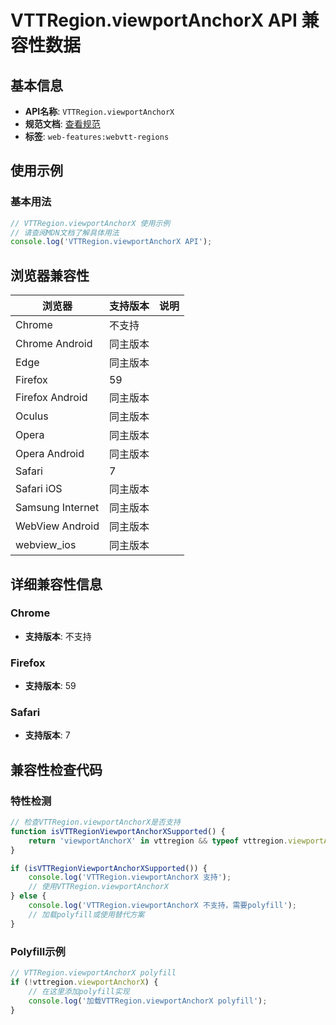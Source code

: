 # VTTRegion.viewportAnchorX API 兼容性数据

## 基本信息

- **API名称**: `VTTRegion.viewportAnchorX`
- **规范文档**: [查看规范](https://w3c.github.io/webvtt/#dom-vttregion-viewportanchorx)
- **标签**: `web-features:webvtt-regions`

## 使用示例

### 基本用法

```javascript
// VTTRegion.viewportAnchorX 使用示例
// 请查阅MDN文档了解具体用法
console.log('VTTRegion.viewportAnchorX API');
```

## 浏览器兼容性

| 浏览器 | 支持版本 | 说明 |
|--------|----------|------|
| Chrome | 不支持 |  |
| Chrome Android | 同主版本 |  |
| Edge | 同主版本 |  |
| Firefox | 59 |  |
| Firefox Android | 同主版本 |  |
| Oculus | 同主版本 |  |
| Opera | 同主版本 |  |
| Opera Android | 同主版本 |  |
| Safari | 7 |  |
| Safari iOS | 同主版本 |  |
| Samsung Internet | 同主版本 |  |
| WebView Android | 同主版本 |  |
| webview_ios | 同主版本 |  |

## 详细兼容性信息

### Chrome

- **支持版本**: 不支持

### Firefox

- **支持版本**: 59

### Safari

- **支持版本**: 7

## 兼容性检查代码

### 特性检测

```javascript
// 检查VTTRegion.viewportAnchorX是否支持
function isVTTRegionViewportAnchorXSupported() {
    return 'viewportAnchorX' in vttregion && typeof vttregion.viewportAnchorX === 'function';
}

if (isVTTRegionViewportAnchorXSupported()) {
    console.log('VTTRegion.viewportAnchorX 支持');
    // 使用VTTRegion.viewportAnchorX
} else {
    console.log('VTTRegion.viewportAnchorX 不支持，需要polyfill');
    // 加载polyfill或使用替代方案
}
```

### Polyfill示例

```javascript
// VTTRegion.viewportAnchorX polyfill
if (!vttregion.viewportAnchorX) {
    // 在这里添加polyfill实现
    console.log('加载VTTRegion.viewportAnchorX polyfill');
}
```

